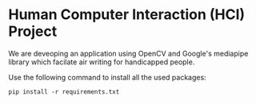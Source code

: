 # Human Computer Interaction (HCI) Project

We are deveoping an application using OpenCV and Google's mediapipe library which facilate air writing for handicapped people. 

Use the following command to install all the used packages:
```
pip install -r requirements.txt
```

